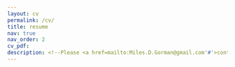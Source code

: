 ```yaml
---
layout: cv
permalink: /cv/
title: resume
nav: true
nav_order: 2
cv_pdf: 
description: <!--Please <a href=mailto:Miles.D.Gorman@gmail.com'#'>contact me</a> for my detailed CV.-->
---
```

